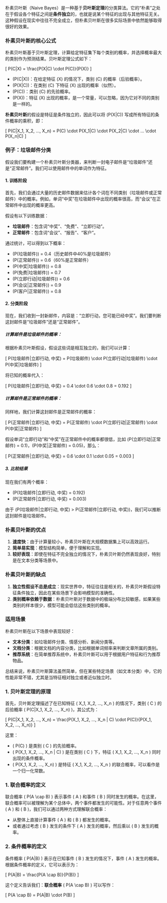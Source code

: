 朴素贝叶斯（Naive Bayes）是一种基于**贝叶斯定理**的分类算法。它的“朴素”之处在于假设各个特征之间是**条件独立**的，也就是说某个特征的出现与其他特征无关。这种假设在现实中往往不完全成立，但朴素贝叶斯在很多实际场景中依然能够取得很好的效果。

### 朴素贝叶斯的核心公式
朴素贝叶斯基于贝叶斯定理，计算给定特征集下每个类别的概率，并选择概率最大的类别作为预测结果。贝叶斯定理公式如下：

\[
P(C|X) = \frac{P(X|C) \cdot P(C)}{P(X)}
\]

- \(P(C|X)\)：在给定特征 \(X\) 的情况下，类别 \(C\) 的概率（后验概率）。
- \(P(X|C)\)：在类别 \(C\) 下特征 \(X\) 出现的概率（似然）。
- \(P(C)\)：类别 \(C\) 的先验概率。
- \(P(X)\)：特征 \(X\) 出现的概率，是一个常量，可以忽略，因为它对不同的类别是一样的。

**朴素贝叶斯**的假设是特征是条件独立的，因此可以将 \(P(X|C)\) 写成所有特征的条件概率的乘积，即：

\[
P(C|X_1, X_2, ..., X_n) = P(C) \cdot P(X_1|C) \cdot P(X_2|C) \cdot ... \cdot P(X_n|C)
\]

### 例子：垃圾邮件分类
假设我们要构建一个朴素贝叶斯分类器，来判断一封电子邮件是“垃圾邮件”还是“正常邮件”。我们可以使用邮件中的单词作为特征。

#### 1. **训练阶段**
首先，我们会通过大量的历史邮件数据来估计各个词在不同类别（垃圾邮件或正常邮件）中的概率。例如，单词“中奖”在垃圾邮件中出现的概率很高，而“会议”在正常邮件中出现的概率更高。

假设有以下训练数据：

- **垃圾邮件**：包含词“中奖”、“免费”、“立即行动”。
- **正常邮件**：包含词“会议”、“报告”、“客户”。

通过统计，可以得到以下概率：
- \(P(垃圾邮件)\) = 0.4（历史邮件中40%是垃圾邮件）
- \(P(正常邮件)\) = 0.6（60%是正常邮件）
- \(P(中奖|垃圾邮件)\) = 0.8
- \(P(免费|垃圾邮件)\) = 0.7
- \(P(立即行动|垃圾邮件)\) = 0.6
- \(P(会议|正常邮件)\) = 0.9
- \(P(客户|正常邮件)\) = 0.8

#### 2. **分类阶段**
现在，我们收到一封新邮件，内容是：“立即行动，您可能已经中奖”。我们要判断这封邮件是“垃圾邮件”还是“正常邮件”。

##### 计算邮件是垃圾邮件的概率：
根据朴素贝叶斯假设，假设这些词是相互独立的，我们可以计算：

\[
P(垃圾邮件|立即行动, 中奖) = P(垃圾邮件) \cdot P(立即行动|垃圾邮件) \cdot P(中奖|垃圾邮件)
\]

将已知的概率代入：

\[
P(垃圾邮件|立即行动, 中奖) = 0.4 \cdot 0.6 \cdot 0.8 = 0.192
\]

##### 计算邮件是正常邮件的概率：
同样地，我们计算这封邮件是正常邮件的概率：

\[
P(正常邮件|立即行动, 中奖) = P(正常邮件) \cdot P(立即行动|正常邮件) \cdot P(中奖|正常邮件)
\]

假设单词“立即行动”和“中奖”在正常邮件中的概率都很低，比如 \(P(立即行动|正常邮件) = 0.1\)，\(P(中奖|正常邮件) = 0.05\)，那么：

\[
P(正常邮件|立即行动, 中奖) = 0.6 \cdot 0.1 \cdot 0.05 = 0.003
\]

##### 3. **比较结果**
现在我们有两个概率：

- \(P(垃圾邮件|立即行动, 中奖) = 0.192\)
- \(P(正常邮件|立即行动, 中奖) = 0.003\)

由于 \(P(垃圾邮件|立即行动, 中奖) > P(正常邮件|立即行动, 中奖)\)，我们可以推断这封邮件是垃圾邮件。

### 朴素贝叶斯的优点
1. **速度快**：由于计算量较小，朴素贝叶斯在大规模数据集上可以高效运行。
2. **简单易实现**：模型结构简单，便于理解和实现。
3. **较好表现**：即使在特征不完全独立的情况下，朴素贝叶斯仍然表现良好，特别是在文本分类等场景中。

### 朴素贝叶斯的缺点
1. **独立性假设不总是成立**：现实世界中，特征往往是相关的，朴素贝叶斯假设特征条件独立，因此在某些场景下会影响模型的准确性。
2. **类别概率依赖于数据**：朴素贝叶斯对于数据中的极端分布比较敏感，如果某些类别的样本很少，模型可能会低估这些类别的概率。

### 适用场景
朴素贝叶斯在以下场景中表现较好：
- **文本分类**：如垃圾邮件分类、情感分析、新闻分类等。
- **文档分类**：根据文档的内容分类，比如根据单词频率来判断文章所属的类别。
- **推荐系统**：在简单推荐系统中，朴素贝叶斯可以用于根据用户特征和行为推荐物品。

总结来说，朴素贝叶斯算法虽然简单，但在某些特定场景（如文本分类）中，它的性能非常不错，尤其是当特征相对独立或者近似独立时。


### 1. **贝叶斯定理的原理**
首先，贝叶斯定理描述了在已知特征 \( X_1, X_2, ..., X_n \) 的情况下，类别 \( C \) 的后验概率 \( P(C|X_1, X_2, ..., X_n) \)，其公式为：

\[
P(C|X_1, X_2, ..., X_n) = \frac{P(X_1, X_2, ..., X_n | C) \cdot P(C)}{P(X_1, X_2, ..., X_n)}
\]

这里：
- \( P(C) \) 是类别 \( C \) 的先验概率。
- \( P(X_1, X_2, ..., X_n | C) \) 是在类别 \( C \) 下，特征 \( X_1, X_2, ..., X_n \) 同时出现的条件概率。
- \( P(X_1, X_2, ..., X_n) \) 是特征 \( X_1, X_2, ..., X_n \) 的联合概率，可以看作是一个归一化常数。


### 1. **联合概率的定义**
联合概率 \( P(A \cap B) \) 表示事件 \( A \) 和事件 \( B \) 同时发生的概率。在这里，联合概率可以被理解为某个总体中，两个事件都发生的可能性。对于任意两个事件 \( A \) 和 \( B \)，我们可以通过两种方式理解联合概率：
- 从整体上直接计算事件 \( A \) 和 \( B \) 都发生的概率。
- 或者通过考虑 \( B \) 发生的条件下 \( A \) 发生的概率，然后乘以 \( B \) 发生的概率。

### 2. **条件概率的定义**
条件概率 \( P(A|B) \) 表示在已知事件 \( B \) 发生的情况下，事件 \( A \) 发生的概率。根据条件概率的定义，它可以表示为：

\[
P(A|B) = \frac{P(A \cap B)}{P(B)}
\]

这个定义告诉我们：**联合概率** \( P(A \cap B) \) 可以写作：

\[
P(A \cap B) = P(A|B) \cdot P(B)
\]
